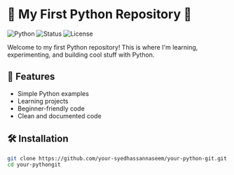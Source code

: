 # 🐍 My First Python Repository 🚀

![Python](https://img.shields.io/badge/Python-3.x-blue?logo=python&logoColor=yellow)
![Status](https://img.shields.io/badge/Status-Active-brightgreen)
![License](https://img.shields.io/badge/License-MIT-orange)

Welcome to my first Python repository! This is where I'm learning, experimenting, and building cool stuff with Python. 

## 🌟 Features

- Simple Python examples
- Learning projects
- Beginner-friendly code
- Clean and documented code

## 🛠️ Installation

```bash
git clone https://github.com/your-syedhassannaseem/your-python-git.git
cd your-pythongit
